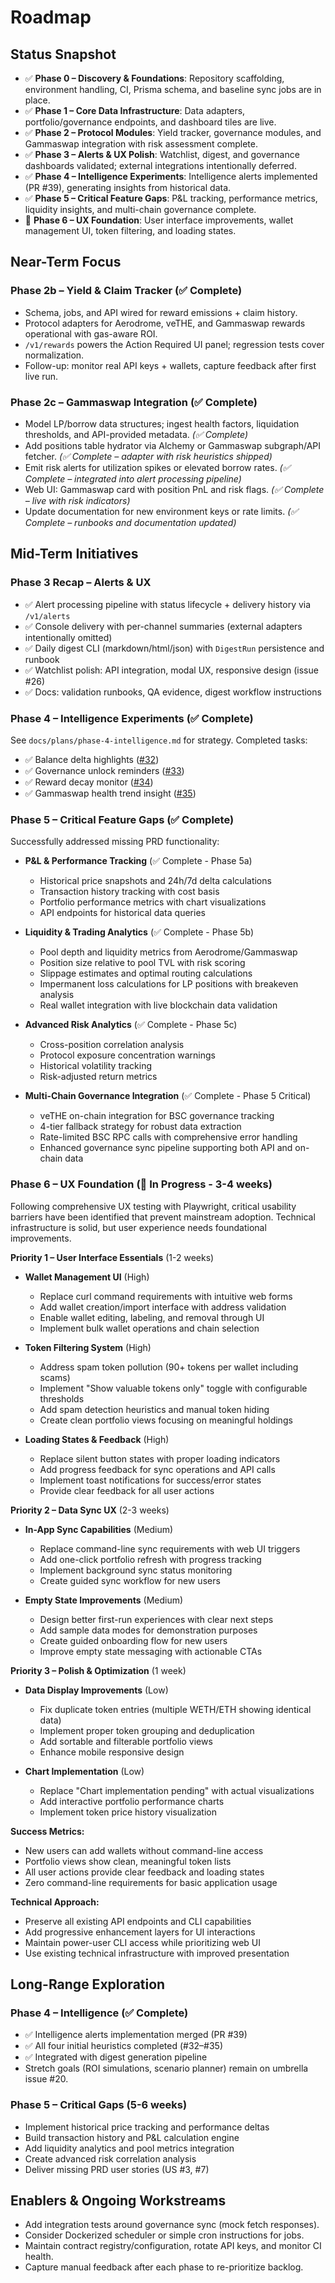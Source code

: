 # Roadmap

## Status Snapshot
- ✅ **Phase 0 – Discovery & Foundations**: Repository scaffolding, environment handling, CI, Prisma schema, and baseline sync jobs are in place.
- ✅ **Phase 1 – Core Data Infrastructure**: Data adapters, portfolio/governance endpoints, and dashboard tiles are live.
- ✅ **Phase 2 – Protocol Modules**: Yield tracker, governance modules, and Gammaswap integration with risk assessment complete.
- ✅ **Phase 3 – Alerts & UX Polish**: Watchlist, digest, and governance dashboards validated; external integrations intentionally deferred.
- ✅ **Phase 4 – Intelligence Experiments**: Intelligence alerts implemented (PR #39), generating insights from historical data.
- ✅ **Phase 5 – Critical Feature Gaps**: P&L tracking, performance metrics, liquidity insights, and multi-chain governance complete.
- 🔄 **Phase 6 – UX Foundation**: User interface improvements, wallet management UI, token filtering, and loading states.

## Near-Term Focus

### Phase 2b – Yield & Claim Tracker (✅ Complete)
- Schema, jobs, and API wired for reward emissions + claim history.
- Protocol adapters for Aerodrome, veTHE, and Gammaswap rewards operational with gas-aware ROI.
- `/v1/rewards` powers the Action Required UI panel; regression tests cover normalization.
- Follow-up: monitor real API keys + wallets, capture feedback after first live run.

### Phase 2c – Gammaswap Integration (✅ Complete)
- Model LP/borrow data structures; ingest health factors, liquidation thresholds, and API-provided metadata. *(✅ Complete)*
- Add positions table hydrator via Alchemy or Gammaswap subgraph/API fetcher. *(✅ Complete – adapter with risk heuristics shipped)*
- Emit risk alerts for utilization spikes or elevated borrow rates. *(✅ Complete – integrated into alert processing pipeline)*
- Web UI: Gammaswap card with position PnL and risk flags. *(✅ Complete – live with risk indicators)*
- Update documentation for new environment keys or rate limits. *(✅ Complete – runbooks and documentation updated)*

## Mid-Term Initiatives

### Phase 3 Recap – Alerts & UX
- ✅ Alert processing pipeline with status lifecycle + delivery history via `/v1/alerts`
- ✅ Console delivery with per-channel summaries (external adapters intentionally omitted)
- ✅ Daily digest CLI (markdown/html/json) with `DigestRun` persistence and runbook
- ✅ Watchlist polish: API integration, modal UX, responsive design (issue #26)
- ✅ Docs: validation runbooks, QA evidence, digest workflow instructions

### Phase 4 – Intelligence Experiments (✅ Complete)
See `docs/plans/phase-4-intelligence.md` for strategy. Completed tasks:
- ✅ Balance delta highlights ([#32](https://github.com/cjnemes/WeDefiDaily/issues/32))
- ✅ Governance unlock reminders ([#33](https://github.com/cjnemes/WeDefiDaily/issues/33))
- ✅ Reward decay monitor ([#34](https://github.com/cjnemes/WeDefiDaily/issues/34))
- ✅ Gammaswap health trend insight ([#35](https://github.com/cjnemes/WeDefiDaily/issues/35))

### Phase 5 – Critical Feature Gaps (✅ Complete)
Successfully addressed missing PRD functionality:
- **P&L & Performance Tracking** (✅ Complete - Phase 5a)
  - Historical price snapshots and 24h/7d delta calculations
  - Transaction history tracking with cost basis
  - Portfolio performance metrics with chart visualizations
  - API endpoints for historical data queries

- **Liquidity & Trading Analytics** (✅ Complete - Phase 5b)
  - Pool depth and liquidity metrics from Aerodrome/Gammaswap
  - Position size relative to pool TVL with risk scoring
  - Slippage estimates and optimal routing calculations
  - Impermanent loss calculations for LP positions with breakeven analysis
  - Real wallet integration with live blockchain data validation

- **Advanced Risk Analytics** (✅ Complete - Phase 5c)
  - Cross-position correlation analysis
  - Protocol exposure concentration warnings
  - Historical volatility tracking
  - Risk-adjusted return metrics

- **Multi-Chain Governance Integration** (✅ Complete - Phase 5 Critical)
  - veTHE on-chain integration for BSC governance tracking
  - 4-tier fallback strategy for robust data extraction
  - Rate-limited BSC RPC calls with comprehensive error handling
  - Enhanced governance sync pipeline supporting both API and on-chain data

### Phase 6 – UX Foundation (🔄 In Progress - 3-4 weeks)
Following comprehensive UX testing with Playwright, critical usability barriers have been identified that prevent mainstream adoption. Technical infrastructure is solid, but user experience needs foundational improvements.

**Priority 1 – User Interface Essentials** (1-2 weeks)
- **Wallet Management UI** (High)
  - Replace curl command requirements with intuitive web forms
  - Add wallet creation/import interface with address validation
  - Enable wallet editing, labeling, and removal through UI
  - Implement bulk wallet operations and chain selection

- **Token Filtering System** (High)
  - Address spam token pollution (90+ tokens per wallet including scams)
  - Implement "Show valuable tokens only" toggle with configurable thresholds
  - Add spam detection heuristics and manual token hiding
  - Create clean portfolio views focusing on meaningful holdings

- **Loading States & Feedback** (High)
  - Replace silent button states with proper loading indicators
  - Add progress feedback for sync operations and API calls
  - Implement toast notifications for success/error states
  - Provide clear feedback for all user actions

**Priority 2 – Data Sync UX** (2-3 weeks)
- **In-App Sync Capabilities** (Medium)
  - Replace command-line sync requirements with web UI triggers
  - Add one-click portfolio refresh with progress tracking
  - Implement background sync status monitoring
  - Create guided sync workflow for new users

- **Empty State Improvements** (Medium)
  - Design better first-run experiences with clear next steps
  - Add sample data modes for demonstration purposes
  - Create guided onboarding flow for new users
  - Improve empty state messaging with actionable CTAs

**Priority 3 – Polish & Optimization** (1 week)
- **Data Display Improvements** (Low)
  - Fix duplicate token entries (multiple WETH/ETH showing identical data)
  - Implement proper token grouping and deduplication
  - Add sortable and filterable portfolio views
  - Enhance mobile responsive design

- **Chart Implementation** (Low)
  - Replace "Chart implementation pending" with actual visualizations
  - Add interactive portfolio performance charts
  - Implement token price history visualization

**Success Metrics:**
- New users can add wallets without command-line access
- Portfolio views show clean, meaningful token lists
- All user actions provide clear feedback and loading states
- Zero command-line requirements for basic application usage

**Technical Approach:**
- Preserve all existing API endpoints and CLI capabilities
- Add progressive enhancement layers for UI interactions
- Maintain power-user CLI access while prioritizing web UI
- Use existing technical infrastructure with improved presentation

## Long-Range Exploration

### Phase 4 – Intelligence (✅ Complete)
- ✅ Intelligence alerts implementation merged (PR #39)
- ✅ All four initial heuristics completed (#32–#35)
- ✅ Integrated with digest generation pipeline
- Stretch goals (ROI simulations, scenario planner) remain on umbrella issue #20.

### Phase 5 – Critical Gaps (5-6 weeks)
- Implement historical price tracking and performance deltas
- Build transaction history and P&L calculation engine
- Add liquidity analytics and pool metrics integration
- Create advanced risk correlation analysis
- Deliver missing PRD user stories (US #3, #7)

## Enablers & Ongoing Workstreams
- Add integration tests around governance sync (mock fetch responses).
- Consider Dockerized scheduler or simple cron instructions for jobs.
- Maintain contract registry/configuration, rotate API keys, and monitor CI health.
- Capture manual feedback after each phase to re-prioritize backlog.

